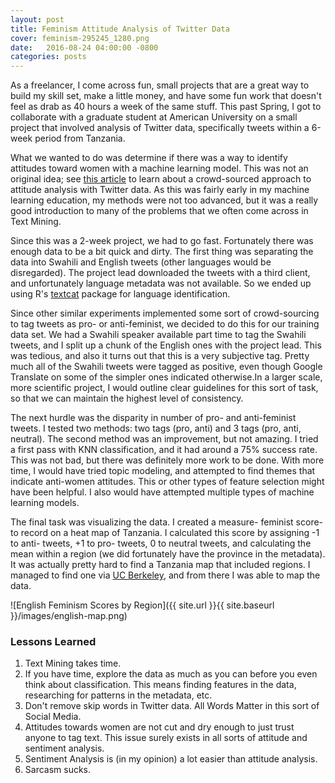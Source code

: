 ```yaml
---
layout: post
title: Feminism Attitude Analysis of Twitter Data
cover: feminism-295245_1280.png
date:   2016-08-24 04:00:00 -0800
categories: posts
---
```


As a freelancer, I come across fun, small projects that are a great way to build my skill set, make a little money, and have some fun work that doesn't feel as drab as 40 hours a week of the same stuff. This past Spring, I got to collaborate with a graduate student at American University on a small project that involved analysis of Twitter data, specifically tweets within a 6-week period from Tanzania. 

What we wanted to do was determine if there was a way to identify attitudes toward women with a machine learning model. This was not an original idea; see [this article](http://www.prooffreader.com/2015/05/most-characteristic-words-in-pro-and.html) to learn about a crowd-sourced approach to attitude analysis with Twitter data. As this was fairly early in my machine learning education, my methods were not too advanced, but it was a really good introduction to many of the problems that we often come across in Text Mining.

Since this was a 2-week project, we had to go fast. Fortunately there was enough data to be a bit quick and dirty. The first thing was separating the data into Swahili and English tweets (other languages would be disregarded). The project lead downloaded the tweets with a third client, and unfortunately language metadata was not available. So we ended up using R's [textcat](https://cran.r-project.org/web/packages/textcat/textcat.pdf) package for language identification. 

Since other similar experiments implemented some sort of crowd-sourcing to tag tweets as pro- or anti-feminist, we decided to do this for our training data set. We had a Swahili speaker available part time to tag the Swahili tweets, and I split up a chunk of the English ones with the project lead. This was tedious, and also it turns out that this is a very subjective tag. Pretty much all of the Swahili tweets were tagged as positive, even though Google Translate on some of the simpler ones indicated otherwise.In a larger scale, more scientific project, I would outline clear guidelines for this sort of task, so that we can maintain the highest level of consistency.

The next hurdle was the disparity in number of pro- and anti-feminist tweets. I tested two methods: two tags (pro, anti) and 3 tags (pro, anti, neutral). The second method was an improvement, but not amazing. I tried a first pass with KNN classification, and it had around a 75% success rate. This was not bad, but there was definitely more work to be done. With more time, I would have tried topic modeling, and attempted to find themes that indicate anti-women attitudes. This or other types of feature selection might have been helpful. I also would have attempted multiple types of machine learning models.

The final task was visualizing the data. I created a measure- feminist score- to record on a heat map of Tanzania. I calculated this score by assigning -1 to anti- tweets, +1 to pro- tweets, 0 to neutral tweets, and calculating the mean within a region (we did fortunately have the province in the metadata). It was actually pretty hard to find a Tanzania map that included regions. I managed to find one via [UC Berkeley](http://gif.berkeley.edu/resources/data_subject.html), and from there I was able to map the data. 

![English Feminism Scores by Region]({{ site.url }}{{ site.baseurl }}/images/english-map.png)

### Lessons Learned

1. Text Mining takes time.
2. If you have time, explore the data as much as you can before you even think about classification. This means finding features in the data, researching for patterns in the metadata, etc.
3. Don't remove skip words in Twitter data. All Words Matter in this sort of Social Media.
4. Attitudes towards women are not cut and dry enough to just trust anyone to tag text. This issue surely exists in all sorts of attitude and sentiment analysis.
5. Sentiment Analysis is (in my opinion) a lot easier than attitude analysis.
6. Sarcasm sucks.